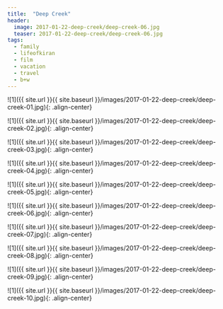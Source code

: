 ```yaml
---
title:  "Deep Creek"
header:
  image: 2017-01-22-deep-creek/deep-creek-06.jpg
  teaser: 2017-01-22-deep-creek/deep-creek-06.jpg
tags: 
  - family
  - lifeofkiran
  - film
  - vacation
  - travel
  - b+w
---
```


![1]({{ site.url }}{{ site.baseurl }}/images/2017-01-22-deep-creek/deep-creek-01.jpg){: .align-center}

![1]({{ site.url }}{{ site.baseurl }}/images/2017-01-22-deep-creek/deep-creek-02.jpg){: .align-center}

![1]({{ site.url }}{{ site.baseurl }}/images/2017-01-22-deep-creek/deep-creek-03.jpg){: .align-center}

![1]({{ site.url }}{{ site.baseurl }}/images/2017-01-22-deep-creek/deep-creek-04.jpg){: .align-center}

![1]({{ site.url }}{{ site.baseurl }}/images/2017-01-22-deep-creek/deep-creek-05.jpg){: .align-center}

![1]({{ site.url }}{{ site.baseurl }}/images/2017-01-22-deep-creek/deep-creek-06.jpg){: .align-center}

![1]({{ site.url }}{{ site.baseurl }}/images/2017-01-22-deep-creek/deep-creek-07.jpg){: .align-center}

![1]({{ site.url }}{{ site.baseurl }}/images/2017-01-22-deep-creek/deep-creek-08.jpg){: .align-center}

![1]({{ site.url }}{{ site.baseurl }}/images/2017-01-22-deep-creek/deep-creek-09.jpg){: .align-center}

![1]({{ site.url }}{{ site.baseurl }}/images/2017-01-22-deep-creek/deep-creek-10.jpg){: .align-center}

